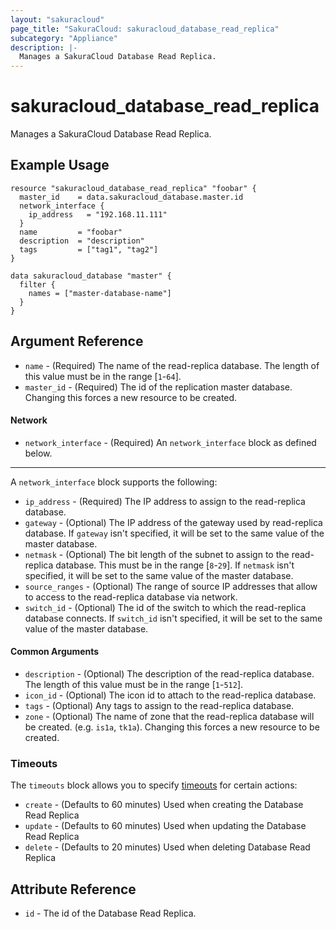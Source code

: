 ```yaml
---
layout: "sakuracloud"
page_title: "SakuraCloud: sakuracloud_database_read_replica"
subcategory: "Appliance"
description: |-
  Manages a SakuraCloud Database Read Replica.
---
```


# sakuracloud_database_read_replica

Manages a SakuraCloud Database Read Replica.

## Example Usage

```hcl
resource "sakuracloud_database_read_replica" "foobar" {
  master_id    = data.sakuracloud_database.master.id
  network_interface {
    ip_address   = "192.168.11.111"
  }
  name         = "foobar"
  description  = "description"
  tags         = ["tag1", "tag2"]
}

data sakuracloud_database "master" {
  filter {
    names = ["master-database-name"]
  }
}
```

## Argument Reference

* `name` - (Required) The name of the read-replica database. The length of this value must be in the range [`1`-`64`].
* `master_id` - (Required) The id of the replication master database. Changing this forces a new resource to be created.

#### Network

* `network_interface` - (Required) An `network_interface` block as defined below.

---

A `network_interface` block supports the following:

* `ip_address` - (Required) The IP address to assign to the read-replica database.
* `gateway` - (Optional) The IP address of the gateway used by read-replica database. If `gateway` isn't specified, it will be set to the same value of the master database.
* `netmask` - (Optional) The bit length of the subnet to assign to the read-replica database. This must be in the range [`8`-`29`]. If `netmask` isn't specified, it will be set to the same value of the master database.
* `source_ranges` - (Optional) The range of source IP addresses that allow to access to the read-replica database via network.
* `switch_id` - (Optional) The id of the switch to which the read-replica database connects. If `switch_id` isn't specified, it will be set to the same value of the master database.


#### Common Arguments

* `description` - (Optional) The description of the read-replica database. The length of this value must be in the range [`1`-`512`].
* `icon_id` - (Optional) The icon id to attach to the read-replica database.
* `tags` - (Optional) Any tags to assign to the read-replica database.
* `zone` - (Optional) The name of zone that the read-replica database will be created. (e.g. `is1a`, `tk1a`). Changing this forces a new resource to be created.

### Timeouts

The `timeouts` block allows you to specify [timeouts](https://www.terraform.io/docs/configuration/resources.html#operation-timeouts) for certain actions:

* `create` - (Defaults to 60 minutes) Used when creating the Database Read Replica
* `update` - (Defaults to 60 minutes) Used when updating the Database Read Replica
* `delete` - (Defaults to 20 minutes) Used when deleting Database Read Replica

## Attribute Reference

* `id` - The id of the Database Read Replica.

